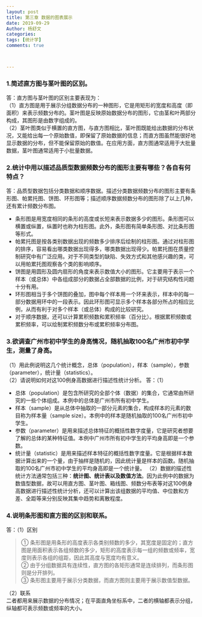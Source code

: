 ```yaml
---
layout: post
title: 第三章 数据的图表展示
date: 2019-09-29
Author: 杨舒文
categories: 
tags: [统计学]
comments: true



---
```


### 1.简述直方图与茎叶图的区别。

答：直方图与茎叶图的区别主要表现为：  
（1）直方图是用于展示分组数据分布的一种图形，它是用矩形的宽度和高度（即面积）来表示频数分布的。茎叶图是反映原始数据分布的图形，它由茎和叶两部分构成，其图形是由数字组成的。  
（2）茎叶图类似于横置的直方图，与直方图相比，茎叶图既能给出数据的分布状况，又能给出每一个原始数值，即保留了原始数据的信息；而直方图虽然能很好地显示数据的分布，但不能保留原始的数值。在应用方面，直方图通常适用于大批量数据，茎叶图通常适用于小批量数据。

### 2.统计中用以描述品质型数据频数分布的图形主要有哪些？各自有何特点？

答：品质型数据包括分类数据和顺序数据。描述分类数据频数分布的图形主要有条形图、帕累托图、饼图、环形图等；描述顺序数据频数分布的图形除了以上几种，还有累计频数分布图。

- 条形图是用宽度相同的条形的高度或长短来表示数据多少的图形。条形图可以横置或纵置，纵置时也称为柱形图。此外，条形图有简单条形图、对比条形图等形式。
- 帕累托图是按各类别数据出现的频数多少排序后绘制的柱形图。通过对柱形图的排序，容易看出哪类数据出现得多，哪类数据出现得少。帕累托图在质量控制研究中有广泛应用。对于不同类型的缺陷、失效方式和其他感兴趣的类，可以用帕累托图观察各个类的影响顺序。
- 饼图是用圆形及圆内扇形的角度来表示数值大小的图形。它主要用于表示一个样本（或总体）中各组成部分的数据占全部数据的比例，对于研究结构性问题十分有用。
- 环形图相当于多个饼图的叠加，图中每个样本用一个环来表示，样本中的每一部分数据用环中的一段表示。因此环形图可显示多个样本各部分所占的相应比例，从而有利于对多个样本（或总体）构成的比较研究。
- 对于顺序数据，还可以计算累积频数和累积频率（百分比）。根据累积频数或累积频率，可以绘制累积频数分布或累积频率分布图。

### 3.欲调查广州市初中学生的身高情况，随机抽取100名广州市初中学生，测量了身高。

（1）用此例说明这几个统计概念，总体（population），样本（sample），参数（parameter），统计量（statistics）。  
（2）请说明如何对这100例身高数据进行描述性统计分析。
答：（1）

- 总体（population）是包含所研究的全部个体（数据）的集合，它通常由所研究的一些个体组成。本例中的总体是广州市所有初中学生。
- 样本（sample）是从总体中抽取的一部分元素的集合，构成样本的元素的数目称为样本量（sample size）。本例中的样本是随机抽取的100名广州市初中学生。
- 参数（parameter）是用来描述总体特征的概括性数字度量，它是研究者想要了解的总体的某种特征值。本例中广州市所有初中学生的平均身高即是一个参数。
- 统计量（statistic）是用来描述样本特征的概括性数字度量。它是根据样本数据计算出来的一个量，由于抽样是随机的，因此统计量是样本的函数。随机抽取的100名广州市初中学生的平均身高即是一个统计量。
  （2）数据的描述性统计方法通常包括三种：**统计图、统计表以及数值方法**。因为此例中的数据为数值型数据，故可以用直方图、茎叶图、箱线图、频数分布表等对这100例身高数据进行描述性统计分析，还可以计算出该组数据的平均值、中位数和方差、全距等来分别反映其集中趋势和离散程度。

### 4.说明条形图和直方图的区别和联系。

答：（1）区别  

> ① 条形图是用条形的高度表示各类别频数的多少，其宽度是固定的；直方图是用面积表示各组频数的多少，矩形的高度表示每一组的频数或频率，宽度则表示各组的组距，因此其高度与宽度均有意义。  
> ② 由于分组数据具有连续性，直方图的各矩形通常是连续排列，而条形图则是分开排列。  
> ③ 条形图主要用于展示分类数据，而直方图则主要用于展示数值型数据。  

（2）联系  
二者都用来展示数据的分布情况；在平面直角坐标系中，二者的横轴都表示分组，纵轴都可表示频数或频率的大小。













